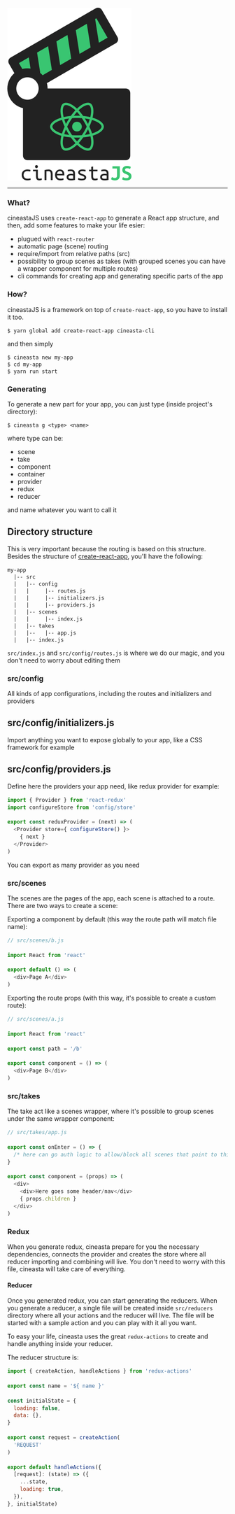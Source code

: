 ![cineastaJS](https://github.com/cineasta-js/brand/raw/master/logos/logo-transparent.png)

---

### What?

cineastaJS uses `create-react-app` to generate a React app structure, and then, add some features to make your life esier:
- plugued with `react-router`
- automatic page (scene) routing
- require/import from relative paths (src)
- possibility to group scenes as takes (with grouped scenes you can have a wrapper component for multiple routes)
- cli commands for creating app and generating specific parts of the app

### How?

cineastaJS is a framework on top of `create-react-app`, so you have to install it too.

```
$ yarn global add create-react-app cineasta-cli
```

and then simply

```
$ cineasta new my-app
$ cd my-app
$ yarn run start
```

### Generating

To generate a new part for your app, you can just type (inside project's directory):
```
$ cineasta g <type> <name>
```
where type can be:
- scene
- take
- component
- container
- provider
- redux
- reducer

and name whatever you want to call it

## Directory structure

This is very important because the routing is based on this structure.
Besides the structure of [create-react-app](https://github.com/facebookincubator/create-react-app#creating-an-app), you'll have the following:

```
my-app
  |-- src
  |   |-- config
  |   |     |-- routes.js
  |   |     |-- initializers.js
  |   |     |-- providers.js
  |   |-- scenes
  |   |     |-- index.js
  |   |-- takes
  |   |--   |-- app.js
  |   |-- index.js
```

`src/index.js` and `src/config/routes.js` is where we do our magic, and you don't need to worry about editing them

### src/config

All kinds of app configurations, including the routes and initializers and providers

## src/config/initializers.js

Import anything you want to expose globally to your app, like a CSS framework for example

## src/config/providers.js

Define here the providers your app need, like redux provider for example:
```js
import { Provider } from 'react-redux'
import configureStore from 'config/store'

export const reduxProvider = (next) => (
  <Provider store={ configureStore() }>
    { next }
  </Provider>
)
```

You can export as many provider as you need

### src/scenes

The scenes are the pages of the app, each scene is attached to a route. There are two ways to create a scene:

Exporting a component by default (this way the route path will match file name):
```js
// src/scenes/b.js

import React from 'react'

export default () => (
  <div>Page A</div>
)
```

Exporting the route props (with this way, it's possible to create a custom route):
```js
// src/scenes/a.js

import React from 'react'

export const path = '/b'

export const component = () => (
  <div>Page B</div>
)
```

### src/takes

The take act like a scenes wrapper, where it's possible to group scenes under the same wrapper component:
```js
// src/takes/app.js

export const onEnter = () => {
  /* here can go auth logic to allow/block all scenes that point to this take */
}

export const component = (props) => (
  <div>
    <div>Here goes some header/nav</div>
    { props.children }
  </div>
)
```

### Redux

When you generate redux, cineasta prepare for you the necessary dependencies, connects the provider and creates the store where all reducer importing and combining will live. You don't need to worry with this file, cineasta will take care of everything.

#### Reducer

Once you generated redux, you can start generating the reducers. When you generate a reducer, a single file will be created inside `src/reducers` directory where all your actions and the reducer will live. The file will be started with a sample action and you can play with it all you want.

To easy your life, cineasta uses the great `redux-actions` to create and handle anything inside your reducer.

The reducer structure is:
```js
import { createAction, handleActions } from 'redux-actions'

export const name = '${ name }'

const initialState = {
  loading: false,
  data: {},
}

export const request = createAction(
  'REQUEST'
)

export default handleActions({
  [request]: (state) => ({
    ...state,
    loading: true,
  }),
}, initialState)
```
